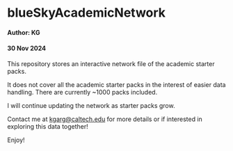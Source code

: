 # blueSkyAcademicNetwork

#### Author: KG

#### 30 Nov 2024

This repository stores an interactive network file of the academic starter packs.

It does not cover all the academic starter packs in the interest of easier data handling. There are currently ~1000 packs included.

I will continue updating the network as starter packs grow.

Contact me at kgarg@caltech.edu for more details or if interested in exploring this data together!

Enjoy!
